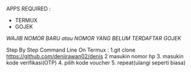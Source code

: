 APPS REQUIRED :
- TERMUX
- GOJEK

*WAJIB NOMOR BARU atau NOMOR YANG BELUM TERDAFTAR GOJEK*

Step By Step Command Line On Termux :
1.git clone https://github.com/deniirawan02/denis
2  masukin nomor hp
3. masukin kode verifikasi(OTP)
4. pilih kode voucher
5. repeat(ulangi seperti biasa)
